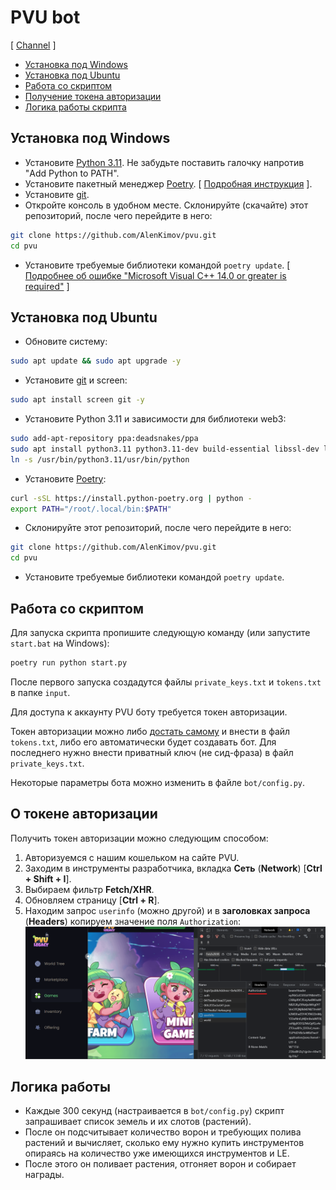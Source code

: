 # PVU bot
[ [Channel](https://t.me/Cum_Insider) ]

- [Установка под Windows](#Установка-под-Windows)
- [Установка под Ubuntu](#Установка-под-Ubuntu)
- [Работа со скриптом](#Работа-со-скриптом)
- [Получение токена авторизации](#О-токене-авторизации)
- [Логика работы скрипта](#Логика-работы)


## Установка под Windows
- Установите [Python 3.11](https://www.python.org/downloads/windows/). Не забудьте поставить галочку напротив "Add Python to PATH".
- Установите пакетный менеджер [Poetry](https://python-poetry.org/docs/). [ [Подробная инструкция](https://teletype.in/@alenkimov/poetry) ].
- Установите [git](https://git-scm.com/download/win).
- Откройте консоль в удобном месте. Склонируйте (скачайте) этот репозиторий, после чего перейдите в него:
```bash
git clone https://github.com/AlenKimov/pvu.git
cd pvu
```
- Установите требуемые библиотеки командой `poetry update`. [ [Подробнее об ошибке "Microsoft Visual C++ 14.0 or greater is required"](https://teletype.in/@alenkimov/web3-installation-error) ]


## Установка под Ubuntu
- Обновите систему:
```bash
sudo apt update && sudo apt upgrade -y
```
- Установите [git](https://git-scm.com/download/linux) и screen:
```bash
sudo apt install screen git -y
```
- Установите Python 3.11 и зависимости для библиотеки web3:
```bash
sudo add-apt-repository ppa:deadsnakes/ppa
sudo apt install python3.11 python3.11-dev build-essential libssl-dev libffi-dev -y
ln -s /usr/bin/python3.11/usr/bin/python
```
- Установите [Poetry](https://python-poetry.org/docs/):
```bash
curl -sSL https://install.python-poetry.org | python -
export PATH="/root/.local/bin:$PATH"
```
- Склонируйте этот репозиторий, после чего перейдите в него:
```bash
git clone https://github.com/AlenKimov/pvu.git
cd pvu
```
- Установите требуемые библиотеки командой `poetry update`.

## Работа со скриптом
Для запуска скрипта пропишите следующую команду (или запустите `start.bat` на Windows):
```bash
poetry run python start.py
```

После первого запуска создадутся файлы `private_keys.txt` и `tokens.txt` в папке `input`.

Для доступа к аккаунту PVU боту требуется токен авторизации.

Токен авторизации можно либо [достать самому](#О-токене-авторизации) и внести в файл `tokens.txt`, 
либо его автоматически будет создавать бот. Для последнего нужно внести приватный ключ (не сид-фраза)
в файл `private_keys.txt`.

Некоторые параметры бота можно изменить в файле `bot/config.py`.


## О токене авторизации
Получить токен авторизации можно следующим способом:
1. Авторизуемся с нашим кошельком на сайте PVU.
2. Заходим в инструменты разработчика, вкладка **Сеть** (**Network**) [**Ctrl + Shift + I**].
4. Выбираем фильтр **Fetch/XHR**.
5. Обновляем страницу [**Ctrl + R**].
6. Находим запрос `userinfo` (можно другой) и в **заголовках запроса** (**Headers**) копируем значение поля `Authorization`:
![me/ -> headers -> authorization](images/where-is-my-token.png)


## Логика работы
- Каждые 300 секунд (настраивается в `bot/config.py`) скрипт запрашивает список земель и их слотов (растений).
- После он подсчитывает количество ворон и требующих полива растений и вычисляет, сколько ему нужно купить инструментов опираясь на количество уже имеющихся инструментов и LE.
- После этого он поливает растения, отгоняет ворон и собирает награды.
